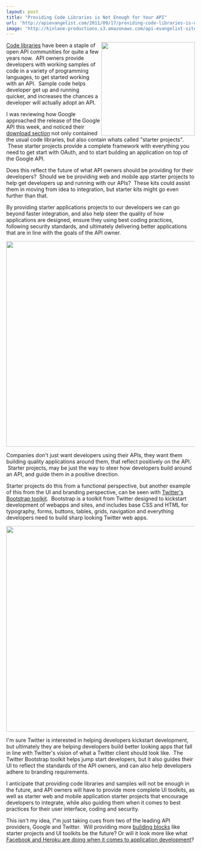 ```yaml
---
layout: post
title: "Providing Code Libraries is Not Enough for Your API"
url: 'http://apievangelist.com/2011/09/17/providing-code-libraries-is-not-enough-for-your-api/'
image: 'http://kinlane-productions.s3.amazonaws.com/api-evangelist-site/blog/Tag-Cloud-API-Code-Samples.png'
---
```


<img class="c1" src="http://kinlane-productions.s3.amazonaws.com/api-evangelist/Tag-Cloud-API-Code-Samples.png" alt="" width="250" align="right" />[Code libraries][1] have been a staple of open API communities for quite a few years now.  API owners provide developers with working samples of code in a variety of programming languages, to get started working with an API.  Sample code helps developer get up and running quicker, and increases the chances a developer will actually adopt an API.

I was reviewing how Google approached the release of the Google API this week, and noticed their [download section][2] not only contained the usual code libraries, but also contain whats called "starter projects".  These starter projects provide a complete framework with everything you need to get start with OAuth, and to start building an application on top of the Google API.

Does this reflect the future of what API owners should be providing for their developers?  Should we be providing web and mobile app starter projects to help get developers up and running with our APIs?  These kits could assist them in moving from idea to integration, but starter kits might go even further than that.  

By providing starter applications projects to our developers we can go beyond faster integration, and also help steer the quality of how applications are designed, ensure they using best coding practices, following security standards, and ultimately delivering better applications that are in line with the goals of the API owner.

<img class="c2" src="http://kinlane-productions.s3.amazonaws.com/google-plus/Google-Plus-Starter-Projects.png" alt="" width="550" align="center" />

Companies don't just want developers using their APIs, they want them building quality applications around them, that reflect positively on the API.  Starter projects, may be just the way to steer how developers build around an API, and guide them in a positive direction.

Starter projects do this from a functional perspective, but another example of this from the UI and branding perspective, can be seen with [Twitter's Bootstrap toolkit][3].  Bootstrap is a toolkit from Twitter designed to kickstart development of webapps and sites, and includes base CSS and HTML for typography, forms, buttons, tables, grids, navigation and everything developers need to build sharp looking Twitter web apps.

<img class="c2" src="http://kinlane-productions.s3.amazonaws.com/twitter/Bootstrap-Twitter.png" alt="" width="550" align="center" />

I'm sure Twitter is interested in helping developers kickstart development, but ultimately they are helping developers build better looking apps that fall in line with Twitter's vision of what a Twitter client should look like.  The Twitter Bootstrap toolkit helps jump start developers, but it also guides their UI to reflect the standards of the API owners, and can also help developers adhere to branding requirements.

I anticipate that providing code libraries and samples will not be enough in the future, and API owners will have to provide more complete UI toolkits, as well as starter web and mobile application starter projects that encourage developers to integrate, while also guiding them when it comes to best practices for their user interface, coding and security.  

This isn't my idea, I"m just taking cues from two of the leading API providers, Google and Twitter.  Will providing more [building blocks][4] like starter projects and UI toolkits be the future? Or will it look more like what [Facebook and Heroku are doing when it comes to application development][5]?

   [1]: http://apievangelist.com/buildingblocks/code_libraries.php (Code libraries)
   [2]: http://developers.google.com/%20/downloads (download section)
   [3]: http://twitter.github.com/bootstrap/ (Twitters Bootstrap Toolkit)
   [4]: http://apievangelist.com/buildingblocks/ (building blocks)
   [5]: http://blog.programmableweb.com/2011/09/16/facebook-apps-in-the-cloud-made-easy-by-heroku-partnership/ (Facebook and Heroku are doing when it comes to application development)
